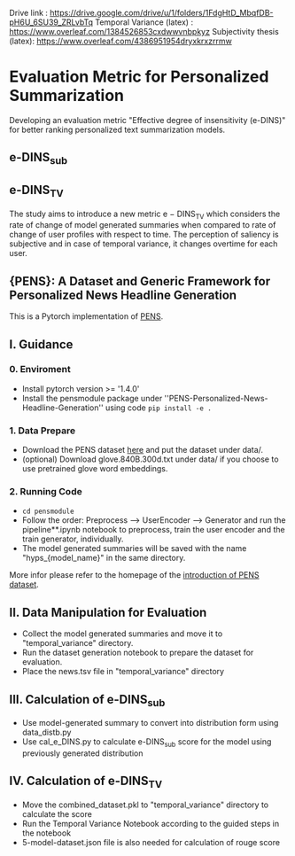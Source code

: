 Drive link : https://drive.google.com/drive/u/1/folders/1FdgHtD_MbqfDB-pH6U_6SU39_ZRLvbTq
Temporal Variance (latex) : https://www.overleaf.com/1384526853cxdwwvnbpkyz
Subjectivity thesis (latex): https://www.overleaf.com/4386951954dryxkrxzrrmw

# Evaluation Metric for Personalized Summarization
Developing an evaluation metric "Effective degree of insensitivity (e-DINS)" for better ranking personalized text summarization models.
## e-DINS<sub>sub</sub>
## e-DINS<sub>TV</sub>
The study aims to introduce a new metric e − DINS<sub>TV</sub> which considers the rate of change of model generated summaries when compared to rate of change of user profiles with respect to time. The perception of saliency is subjective and in case of temporal variance, it changes overtime for each user.
## {PENS}: A Dataset and Generic Framework for Personalized News Headline Generation
This is a Pytorch implementation of [PENS](https://www.microsoft.com/en-us/research/uploads/prod/2021/06/ACL2021_PENS_Camera_Ready_1862_Paper.pdf). 

## I. Guidance

### 0. Enviroment
- Install pytorch version >= '1.4.0'
- Install the pensmodule package under ''PENS-Personalized-News-Headline-Generation'' using code ``` pip install -e . ```

### 1. Data Prepare
- Download the PENS dataset [here](https://msnews.github.io/pens.html) and put the dataset under data/.
- (optional) Download glove.840B.300d.txt under data/ if you choose to use pretrained glove word embeddings.

### 2. Running Code
- ```cd pensmodule ```
- Follow the order: Preprocess --> UserEncoder --> Generator and run the pipeline**.ipynb notebook to preprocess, train the user encoder and the train generator, individually.
- The model generated summaries will be saved with the name "hyps_{model_name}" in the same directory.

More infor please refer to the homepage of the [introduction of PENS dataset](https://msnews.github.io/pens.html).


## II. Data Manipulation for Evaluation
- Collect the model generated summaries and move it to "temporal_variance" directory.
- Run the dataset generation notebook to prepare the dataset for evaluation.
- Place the news.tsv file in "temporal_variance" directory

## III. Calculation of e-DINS<sub>sub</sub>
- Use model-generated summary to convert into distribution form using data_distb.py
- Use cal_e_DINS.py to calculate e-DINS<sub>sub</sub> score for the model using previously generated distribution 
  
## IV. Calculation of e-DINS<sub>TV</sub>
- Move the combined_dataset.pkl to "temporal_variance" directory to calculate the score
- Run the Temporal Variance Notebook according to the guided steps in the notebook
- 5-model-dataset.json file is also needed for calculation of rouge score
